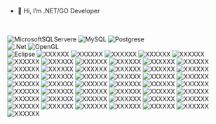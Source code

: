 - 👋 Hi, I’m .NET/GO Developer
<br>
<br>

<div id="badges">
  <img src="https://img.shields.io/badge/Microsoft%20SQL%20Sever-CC2927?style=for-the-badge&logo=microsoft%20sql%20server&logoColor=white" alt="MicrosoftSQLServere"/>
  <img src="https://img.shields.io/badge/mysql-%2300f.svg?style=for-the-badge&logo=mysql&logoColor=white" alt="MySQL"/>
  <img src="https://img.shields.io/badge/postgres-%23316192.svg?style=for-the-badge&logo=postgresql&logoColor=white" alt="Postgrese"/>
  <br>
  <img src="https://img.shields.io/badge/.NET-5C2D91?style=for-the-badge&logo=.net&logoColor=white" alt=".Net"/>
  <img src="https://img.shields.io/badge/OpenGL-%23FFFFFF.svg?style=for-the-badge&logo=opengl" alt="OpenGL"/>
  <br>
  <img src="https://img.shields.io/badge/Eclipse-FE7A16.svg?style=for-the-badge&logo=Eclipse&logoColor=white" alt="Eclipse"/>
  <img src="XXXXXXXX" alt="XXXXXX"/>
  <img src="XXXXXXXX" alt="XXXXXX"/>
  <img src="XXXXXXXX" alt="XXXXXX"/>
  <img src="XXXXXXXX" alt="XXXXXX"/>
  <img src="XXXXXXXX" alt="XXXXXX"/>
  <img src="XXXXXXXX" alt="XXXXXX"/>
  <img src="XXXXXXXX" alt="XXXXXX"/>
  <img src="XXXXXXXX" alt="XXXXXX"/>
  <img src="XXXXXXXX" alt="XXXXXX"/>
  <img src="XXXXXXXX" alt="XXXXXX"/>
  <img src="XXXXXXXX" alt="XXXXXX"/>
  <img src="XXXXXXXX" alt="XXXXXX"/>
  <img src="XXXXXXXX" alt="XXXXXX"/>
  <img src="XXXXXXXX" alt="XXXXXX"/>
  <img src="XXXXXXXX" alt="XXXXXX"/>
  <img src="XXXXXXXX" alt="XXXXXX"/>
  <img src="XXXXXXXX" alt="XXXXXX"/>
  <img src="XXXXXXXX" alt="XXXXXX"/>
  <img src="XXXXXXXX" alt="XXXXXX"/>
  <img src="XXXXXXXX" alt="XXXXXX"/>
  <img src="XXXXXXXX" alt="XXXXXX"/>
  <img src="XXXXXXXX" alt="XXXXXX"/>
  <img src="XXXXXXXX" alt="XXXXXX"/>
  <img src="XXXXXXXX" alt="XXXXXX"/>
  <img src="XXXXXXXX" alt="XXXXXX"/>
  <img src="XXXXXXXX" alt="XXXXXX"/>
  <img src="XXXXXXXX" alt="XXXXXX"/>
  <img src="XXXXXXXX" alt="XXXXXX"/>
  <img src="XXXXXXXX" alt="XXXXXX"/>
  <img src="XXXXXXXX" alt="XXXXXX"/>
  <img src="XXXXXXXX" alt="XXXXXX"/>
  <img src="XXXXXXXX" alt="XXXXXX"/>
  <img src="XXXXXXXX" alt="XXXXXX"/>
  <img src="XXXXXXXX" alt="XXXXXX"/>
  <img src="XXXXXXXX" alt="XXXXXX"/>
  <img src="XXXXXXXX" alt="XXXXXX"/>
  <img src="XXXXXXXX" alt="XXXXXX"/>
  <img src="XXXXXXXX" alt="XXXXXX"/>
  <img src="XXXXXXXX" alt="XXXXXX"/>
  <img src="XXXXXXXX" alt="XXXXXX"/>
  <img src="XXXXXXXX" alt="XXXXXX"/>
  <img src="XXXXXXXX" alt="XXXXXX"/>
  <img src="XXXXXXXX" alt="XXXXXX"/>
  <img src="XXXXXXXX" alt="XXXXXX"/>
  <img src="XXXXXXXX" alt="XXXXXX"/>
  <img src="XXXXXXXX" alt="XXXXXX"/>
  <img src="XXXXXXXX" alt="XXXXXX"/>
  <img src="XXXXXXXX" alt="XXXXXX"/>
</div>


<!---
TruMaxim/TruMaxim is a ✨ special ✨ repository because its `README.md` (this file) appears on your GitHub profile.
You can click the Preview link to take a look at your changes.
--->

